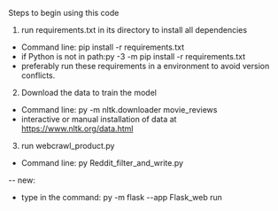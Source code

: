 Steps to begin using this code 

1. run requirements.txt in its directory to install all dependencies
- Command line: pip install -r requirements.txt  
- if Python is not in path:py -3 -m pip install -r requirements.txt
- preferably run these requirements in a environment to avoid version conflicts.

2. Download the data to train the model
- Command line: py -m nltk.downloader movie_reviews
- interactive or manual installation of data at https://www.nltk.org/data.html

3. run webcrawl_product.py
- Command line: py Reddit_filter_and_write.py

-- new:
- type in the command: py -m flask --app Flask_web run